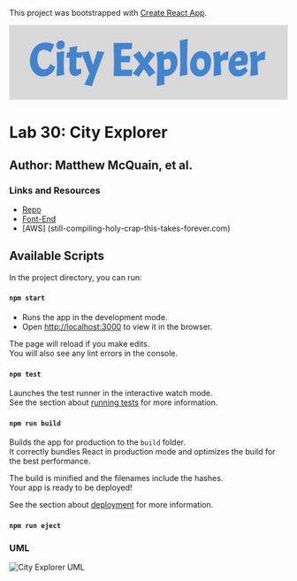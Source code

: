 This project was bootstrapped with [Create React App](https://github.com/facebook/create-react-app).

![City Explorer Logo](./city-explorer/assets/city-explorer-logo.JPG)

# Lab 30: City Explorer 

## Author: Matthew McQuain, et al. 

### Links and Resources
* [Repo](https://github.com/mattoattacko/city-explorer)
* [Font-End](https://ykj0wqo5wx.codesandbox.io/)
* [AWS] (still-compiling-holy-crap-this-takes-forever.com)

## Available Scripts

In the project directory, you can run:

#### `npm start`

* Runs the app in the development mode.<br>
* Open [http://localhost:3000](http://localhost:3000) to view it in the browser.

The page will reload if you make edits.<br>
You will also see any lint errors in the console.

#### `npm test`

Launches the test runner in the interactive watch mode.<br>
See the section about [running tests](https://facebook.github.io/create-react-app/docs/running-tests) for more information.

#### `npm run build`

Builds the app for production to the `build` folder.<br>
It correctly bundles React in production mode and optimizes the build for the best performance.

The build is minified and the filenames include the hashes.<br>
Your app is ready to be deployed!

See the section about [deployment](https://facebook.github.io/create-react-app/docs/deployment) for more information.

#### `npm run eject`

### UML
![City Explorer UML](./assets/city-explorer-UML.JPG)
